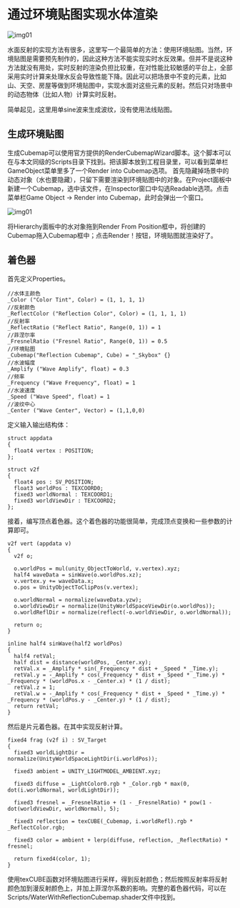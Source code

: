 # 通过环境贴图实现水体渲染

![img01](http://www.cherryfrog.net/images/blogs/water/reflCubemap/reflCubemap01.png)

水面反射的实现方法有很多，这里写一个最简单的方法：使用环境贴图。当然，环境贴图是需要预先制作的，因此这种方法不能实现实时水反效果。但并不是说这种方法就没有用处，实时反射的渲染负担比较重，在对性能比较敏感的平台上，全部采用实时计算来处理水反会导致性能下降。因此可以把场景中不变的元素，比如山、天空、房屋等做到环境贴图中，实现水面对这些元素的反射。然后只对场景中的动态物体（比如人物）计算实时反射。

简单起见，这里用单sine波来生成波纹，没有使用法线贴图。

## 生成环境贴图
生成Cubemap可以使用官方提供的RenderCubemapWizard脚本。这个脚本可以在与本文同级的Scripts目录下找到。把该脚本放到工程目录里，可以看到菜单栏GameObject菜单里多了一个Render into Cubemap选项。
首先隐藏掉场景中的动态对象（水也要隐藏），只留下需要渲染到环境贴图中的对象。在Project面板中新建一个Cubemap，选中该文件，在Inspector窗口中勾选Readable选项。点击菜单栏Game Object -> Render into Cubemap，此时会弹出一个窗口。

![img01](http://www.cherryfrog.net/images/blogs/water/reflCubemap/reflCubemap02.png)

将Hierarchy面板中的水对象拖到Render From Position框中，将创建的Cubemap拖入Cubemap框中；点击Render！按钮，环境贴图就渲染好了。

## 着色器
首先定义Properties。
```
//水体主颜色
_Color ("Color Tint", Color) = (1, 1, 1, 1)
//反射颜色
_ReflectColor ("Reflection Color", Color) = (1, 1, 1, 1)
//反射率
_ReflectRatio ("Reflect Ratio", Range(0, 1)) = 1
//菲涅尔率
_FresnelRatio ("Fresnel Ratio", Range(0, 1)) = 0.5
//环境贴图
_Cubemap("Reflection Cubemap", Cube) = "_Skybox" {}
//水波幅度
_Amplify ("Wave Amplify", float) = 0.3
//频率
_Frequency ("Wave Frequency", float) = 1
//水波速度
_Speed ("Wave Speed", float) = 1
//波纹中心
_Center ("Wave Center", Vector) = (1,1,0,0)
```
定义输入输出结构体：
```
struct appdata
{
  float4 vertex : POSITION;
};

struct v2f
{
  float4 pos : SV_POSITION;
  float3 worldPos : TEXCOORD0;
  fixed3 worldNormal : TEXCOORD1;
  fixed3 worldViewDir : TEXCOORD2;
};
```
接着，编写顶点着色器。这个着色器的功能很简单，完成顶点变换和一些参数的计算即可。
```
v2f vert (appdata v)
{
  v2f o;

  o.worldPos = mul(unity_ObjectToWorld, v.vertex).xyz;
  half4 waveData = sinWave(o.worldPos.xz);
  v.vertex.y += waveData.x;
  o.pos = UnityObjectToClipPos(v.vertex);

  o.worldNormal = normalize(waveData.yzw);
  o.worldViewDir = normalize(UnityWorldSpaceViewDir(o.worldPos));
  o.worldReflDir = normalize(reflect(-o.worldViewDir, o.worldNormal));

  return o;
}
      
inline half4 sinWave(half2 worldPos)
{
  half4 retVal;
  half dist = distance(worldPos, _Center.xy);
  retVal.x = _Amplify * sin(_Frequency * dist + _Speed * _Time.y);
  retVal.y = -_Amplify * cos(_Frequency * dist + _Speed * _Time.y) * _Frequency * (worldPos.x - _Center.x) * (1 / dist);
  retVal.z = 1;
  retVal.w = -_Amplify * cos(_Frequency * dist + _Speed * _Time.y) * _Frequency * (worldPos.y - _Center.y) * (1 / dist);
  return retVal;
}
```
然后是片元着色器。在其中实现反射计算。
```
fixed4 frag (v2f i) : SV_Target
{
  fixed3 worldLightDir = normalize(UnityWorldSpaceLightDir(i.worldPos));

  fixed3 ambient = UNITY_LIGHTMODEL_AMBIENT.xyz;

  fixed3 diffuse = _LightColor0.rgb * _Color.rgb * max(0, dot(i.worldNormal, worldLightDir));

  fixed3 fresnel = _FresnelRatio + (1 - _FresnelRatio) * pow(1 - dot(worldViewDir, worldNormal), 5);

  fixed3 reflection = texCUBE(_Cubemap, i.worldRefl).rgb * _ReflectColor.rgb;

  fixed3 color = ambient + lerp(diffuse, reflection, _ReflectRatio) * fresnel;

  return fixed4(color, 1);
}
```
使用texCUBE函数对环境贴图进行采样，得到反射颜色；然后按照反射率将反射颜色加到漫反射颜色上，并加上菲涅尔系数的影响。完整的着色器代码，可以在Scripts/WaterWithReflectionCubemap.shader文件中找到。
